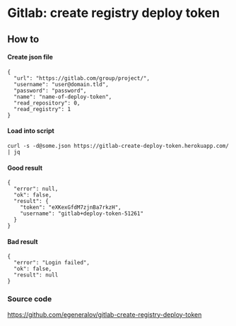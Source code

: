 # Gitlab: create registry deploy token

## How to

#### Create json file

    {
      "url": "https://gitlab.com/group/project/",
      "username": "user@domain.tld",
      "password": "password",
      "name": "name-of-deploy-token",
      "read_repository": 0,
      "read_registry": 1
    }

#### Load into script

    curl -s -d@some.json https://gitlab-create-deploy-token.herokuapp.com/ | jq

#### Good result

    {
      "error": null,
      "ok": false,
      "result": {
        "token": "eXKexGfdM7zjnBa7rkzH",
        "username": "gitlab+deploy-token-51261"
      }
    }

#### Bad result

    {
      "error": "Login failed",
      "ok": false,
      "result": null
    }

### Source code

https://github.com/egeneralov/gitlab-create-registry-deploy-token
